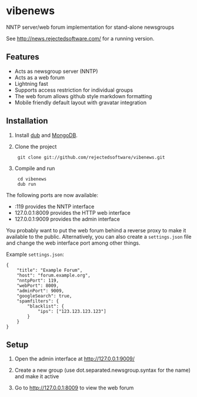 vibenews
========

NNTP server/web forum implementation for stand-alone newsgroups

See <http://news.rejectedsoftware.com/> for a running version.


Features
--------

 - Acts as newsgroup server (NNTP)
 - Acts as a web forum
 - Lightning fast
 - Supports access restriction for individual groups
 - The web forum allows github style markdown formatting
 - Mobile friendly default layout with gravatar integration


Installation
------------

1. Install [dub](https://github.com/rejectedsoftware/dub/) and [MongoDB](http://www.mongodb.org/).

2. Clone the project

        git clone git://github.com/rejectedsoftware/vibenews.git
    
3. Compile and run

        cd vibenews
        dub run

The following ports are now available:

 - :119 provides the NNTP interface
 - 127.0.0.1:8009 provides the HTTP web interface
 - 127.0.0.1:9009 provides the admin interface

You probably want to put the web forum behind a reverse proxy to make it available to the public. Alternatively, you can also create a `settings.json` file and change the web interface port among other things.

Example `settings.json`:

```
{
	"title": "Example Forum",
	"host": "forum.example.org",
	"nntpPort": 119,
	"webPort": 8009,
	"adminPort": 9009,
	"googleSearch": true,
	"spamfilters": {
		"blacklist": {
			"ips": ["123.123.123.123"]
		}
	}
}
```


Setup
-----

1. Open the admin interface at <http://127.0.0.1:9009/>

2. Create a new group (use dot.separated.newsgroup.syntax for the name) and make it active

3. Go to <http://127.0.0.1:8009> to view the web forum
